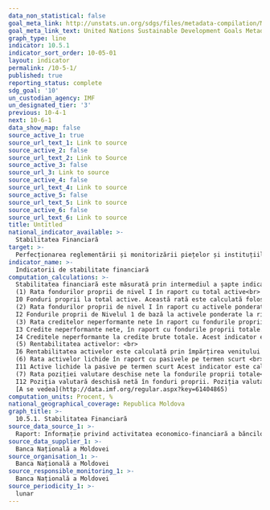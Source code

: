 ```yaml
---
data_non_statistical: false
goal_meta_link: http://unstats.un.org/sdgs/files/metadata-compilation/Metadata-Goal-10.pdf
goal_meta_link_text: United Nations Sustainable Development Goals Metadata (pdf 564kB)
graph_type: line
indicator: 10.5.1
indicator_sort_order: 10-05-01
layout: indicator
permalink: /10-5-1/
published: true
reporting_status: complete
sdg_goal: '10'
un_custodian_agency: IMF
un_designated_tier: '3'
previous: 10-4-1
next: 10-6-1
data_show_map: false
source_active_1: true
source_url_text_1: Link to source
source_active_2: false
source_url_text_2: Link to Source
source_active_3: false
source_url_3: Link to source
source_active_4: false
source_url_text_4: Link to source
source_active_5: false
source_url_text_5: Link to source
source_active_6: false
source_url_text_6: Link to source
title: Untitled
national_indicator_available: >-
  Stabilitatea Financiară
target: >-
  Perfecționarea reglementării și monitorizării piețelor și instituțiilor financiare globale și consolidarea implementării acestor reglementări
indicator_name: >-
  Indicatorii de stabilitate financiară
computation_calculations: >-
  Stabilitatea financiară este măsurată prin intermediul a șapte indicatori care sunt calculați separat: <br> 
  (1) Rata fondurilor proprii de nivel I în raport cu total active<br> 
  I0 Fonduri proprii la total active. Această rată este calculată folosind Fondurile proprii de (Nivelul 1) de bază ca numărător și activele totale ca numitor. Datele sunt compilate în conformitate cu liniile directoare din Basel I sau Basel II, iar din trimestrul II 2018 - conform Basel III.<br> 
  (2) Rata fondurilor proprii de nivel I în raport cu activele ponderate la risc <br> 
  I2 Fondurile proprii de Nivelul 1 de bază la activele ponderate la risc. Datele pentru acest indicator al Stabilității Financiare de asemenea sunt compilate în conformitate cu liniile directoare din Basel I sau Basel II, iar din trimestrul II 2018 - conform Basel III. Acesta măsoară suficiența capitalului băncilor conform concepției capitalului de bază al Comitetului pentru Supraveghere Bancară de la Basel (BCBS). <br> 
  (3) Rata creditelor neperformante nete în raport cu fondurile proprii totale: <br> 
  I3 Credite neperformante nete, în raport cu fondurile proprii totale. Acest indicator al Stabilității Financiare este calculat luând valoarea creditelor neperformante (NPL) minus valoarea reducerilor calculate pentru pierderi la credite neperformante ca numărător și valoarea fondurilor proprii ca numitor. Capitalul este măsurat ca total capital și rezerve în bilanțul sectorial; pentru datele consolidate transfrontaliere, poate fi utilizat și capitalul total propriu. Acest indicator al Stabilității financiare este unul al ratei al suficienței capitalului, fiind un indicator important ce reflectă capacitatea capitalului bancar de a face față pierderilor din împrumuturile neperformante. (4) Ponderea creditelor neperformante în totalul creditelor acordate: <br> 
  I4 Creditele neperformante la credite brute totale. Acest indicator este calculate prin utilizarea valorii creditelor neperformante ca numărător și valorii totale a portofoliului de credite (incluzând creditele neperformante) ca numitor. Acest indicator este frecvent utilizat ca unul proxy pentru a calitatea activelor și este destinat pentru identificarea problemelor ce țin de calitatea activelor în portofoliului de credite. <br> 
  (5) Rentabilitatea activelor: <br> 
  I6 Rentabilitatea activelor este calculată prin împărțirea venitului net înaintea articolelor și impozitelor extraordinare (conform recomandărilor Ghidului FSI) la valoarea medie a activelor totale (financiare și nefinanciare) pentru aceeași perioadă de referință. Acest indicator al Stabilității Financiare este unul al rentabilității bancare și este destinat măsurării eficienței utilizării de către de ținătorii de depozite a activelor lor.<br> 
  (6) Rata activelor lichide în raport cu pasivele pe termen scurt <br> 
  I11 Active lichide la pasive pe termen scurt Acest indicator este calculat utilizând măsura de bază a activelor lichide ca numărător și celor pasive pe termen scurt ca numitor. Raportul poate fi calculat și luând ca numărător măsura largă a activelor lichide. Acest indicator este o rată a activelor lichide și este destinat să capteze nepotrivirea de lichidități între active și pasive, și oferă informații despre măsura în care deponenții pot efectua retragerile fondurilor pe termen fără a se confrunta cu probleme de lichidități.<br> 
  (7) Rata poziției valutare deschise nete la fondurile proprii totale<br> 
  I12 Poziția valutară deschisă netă în fonduri proprii. Poziția valutară deschisă calculată în baza recomandării BCBS. Fondurile proprii ar trebui să reprezinte fonduri proprii totale de bază sau fonduri proprii de nivel 1, deoarece poziția valutară deschisă este un concept de supraveghere. Acest indicator este unul al sensibilității la riscul de piață, care este conceput pentru a reflecta expunerea deponenților la riscul de schimb comparativ cu capitalul. Măsoară nepotrivirea activelor și pasivelor în valută pentru a evalua vulnerabilitatea la fluctuațiile cursului de schimb.<br> 
  [A se vedea](http://data.imf.org/regular.aspx?key=61404865)
computation_units: Procent, %
national_geographical_coverage: Republica Moldova
graph_title: >-
  10.5.1. Stabilitatea Financiară
source_data_source_1: >-
  Raport: Informație privind activitatea economico-financiară a băncilor din RM - BNM
source_data_supplier_1: >-
  Banca Națională a Moldovei
source_organisation_1: >-
  Banca Națională a Moldovei
source_responsible_monitoring_1: >-
  Banca Națională a Moldovei
source_periodicity_1: >-
  lunar
---
```

